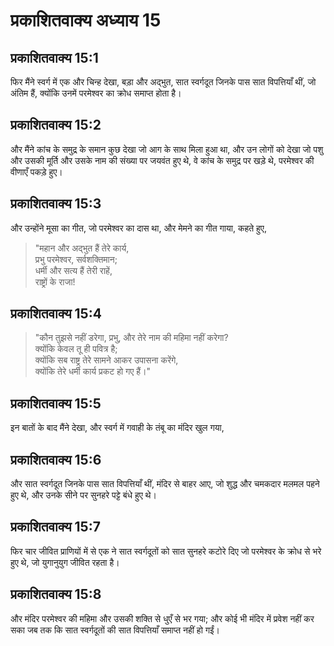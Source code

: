 # प्रकाशितवाक्य अध्याय 15

## प्रकाशितवाक्य 15:1

फिर मैंने स्वर्ग में एक और चिन्ह देखा, बड़ा और अद्भुत, सात स्वर्गदूत जिनके पास सात विपत्तियाँ थीं, जो अंतिम हैं, क्योंकि उनमें परमेश्वर का क्रोध समाप्त होता है।

## प्रकाशितवाक्य 15:2

और मैंने कांच के समुद्र के समान कुछ देखा जो आग के साथ मिला हुआ था, और उन लोगों को देखा जो पशु और उसकी मूर्ति और उसके नाम की संख्या पर जयवंत हुए थे, वे कांच के समुद्र पर खड़े थे, परमेश्वर की वीणाएँ पकड़े हुए।

## प्रकाशितवाक्य 15:3

और उन्होंने मूसा का गीत, जो परमेश्वर का दास था, और मेमने का गीत गाया, कहते हुए,

> "महान और अद्भुत हैं तेरे कार्य,  
> प्रभु परमेश्वर, सर्वशक्तिमान;  
> धर्मी और सत्य हैं तेरी राहें,  
> राष्ट्रों के राजा!

## प्रकाशितवाक्य 15:4

> "कौन तुझसे नहीं डरेगा, प्रभु, और तेरे नाम की महिमा नहीं करेगा?  
> क्योंकि केवल तू ही पवित्र है;  
> क्योंकि सब राष्ट्र तेरे सामने आकर उपासना करेंगे,  
> क्योंकि तेरे धर्मी कार्य प्रकट हो गए हैं।"

## प्रकाशितवाक्य 15:5

इन बातों के बाद मैंने देखा, और स्वर्ग में गवाही के तंबू का मंदिर खुल गया,

## प्रकाशितवाक्य 15:6

और सात स्वर्गदूत जिनके पास सात विपत्तियाँ थीं, मंदिर से बाहर आए, जो शुद्ध और चमकदार मलमल पहने हुए थे, और उनके सीने पर सुनहरे पट्टे बंधे हुए थे।

## प्रकाशितवाक्य 15:7

फिर चार जीवित प्राणियों में से एक ने सात स्वर्गदूतों को सात सुनहरे कटोरे दिए जो परमेश्वर के क्रोध से भरे हुए थे, जो युगानुयुग जीवित रहता है।

## प्रकाशितवाक्य 15:8

और मंदिर परमेश्वर की महिमा और उसकी शक्ति से धुएँ से भर गया; और कोई भी मंदिर में प्रवेश नहीं कर सका जब तक कि सात स्वर्गदूतों की सात विपत्तियाँ समाप्त नहीं हो गईं।
